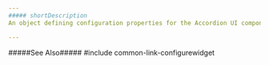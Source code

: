 ```yaml
---
##### shortDescription
An object defining configuration properties for the Accordion UI component.

---
```

#####See Also#####
#include common-link-configurewidget